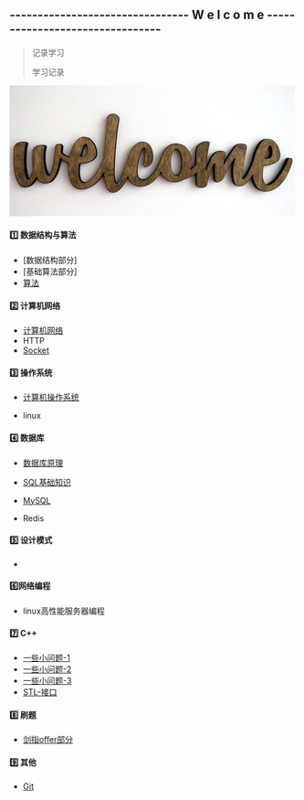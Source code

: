 ## -------------------------------- W  e  l  c  o  m  e --------------------------------

> 记录学习
>
> 学习记录

![2](https://github.com/song787/New-repository/blob/dev/welcome.jpg)



#### :one: 数据结构与算法

- [数据结构部分]
- [基础算法部分]
- [算法](https://github.com/song787/New-repository/blob/dev/algorithm.md)

#### :two: 计算机网络

- [计算机网络](https://github.com/song787/New-repository/blob/dev/computer_network.md)
- HTTP
- [Socket](https://github.com/song787/New-repository/blob/master/Socket.md)

#### :three: 操作系统

- [计算机操作系统](https://github.com/song787/New-repository/blob/master/OS.md)

- linux

#### :four: 数据库

  - [数据库原理](https://github.com/song787/New-repository/blob/master/Datebase.md)

  - [SQL基础知识](https://github.com/song787/New-repository/blob/master/SQL.md)

  - [MySQL](https://github.com/song787/New-repository/blob/master/MySQL.md)

  - Redis

#### :five: 设计模式

- 

#### :six: ​网络编程

- linux高性能服务器编程

#### :seven: C++

- [一些小问题-1](https://github.com/song787/New-repository/blob/master/C%2B%2B-1.md)
- [一些小问题-2](https://github.com/song787/New-repository/blob/dev/C%2B%2B-2.md)
- [一些小问题-3](https://github.com/song787/New-repository/blob/dev/C%2B%2B-3.md)
- [STL-接口](https://github.com/song787/New-repository/blob/master/STL-API.md)

#### :eight: 刷题

- [剑指offer部分](https://github.com/song787/New-repository/blob/master/jianzhiOFFER.md)

#### :nine: 其他

- [Git](https://github.com/song787/New-repository/blob/dev/Git.md)



